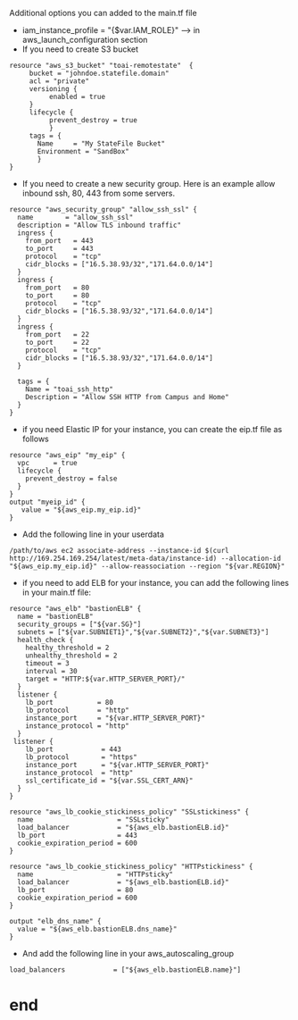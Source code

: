 Additional options you can added to the main.tf file
* iam_instance_profile = "{$var.IAM_ROLE}"  --> in aws_launch_configuration section
* If you need to create S3 bucket
```
resource "aws_s3_bucket" "toai-remotestate"  {
     bucket = "johndoe.statefile.domain"
     acl = "private"
     versioning {
          enabled = true
     }
     lifecycle {
          prevent_destroy = true
          }
     tags = {
       Name     = "My StateFile Bucket"
       Environment = "SandBox"
       }
}
```
* If you need to create a new security group.  Here is an example allow inbound ssh, 80, 443 from some servers.
```
resource "aws_security_group" "allow_ssh_ssl" {
  name        = "allow_ssh_ssl"
  description = "Allow TLS inbound traffic"
  ingress {
    from_port   = 443
    to_port     = 443
    protocol    = "tcp"
    cidr_blocks = ["16.5.38.93/32","171.64.0.0/14"]
  }
  ingress {
    from_port   = 80
    to_port     = 80
    protocol    = "tcp"
    cidr_blocks = ["16.5.38.93/32","171.64.0.0/14"]
  }
  ingress {
    from_port   = 22
    to_port     = 22
    protocol    = "tcp"
    cidr_blocks = ["16.5.38.93/32","171.64.0.0/14"]
  }

  tags = {
    Name = "toai_ssh_http"
    Description = "Allow SSH HTTP from Campus and Home"
  }
}
```
* if you need Elastic IP for your instance, you can create the eip.tf file as follows
```
resource "aws_eip" "my_eip" {
  vpc      = true
  lifecycle {
    prevent_destroy = false
  }
}
output "myeip_id" {
   value = "${aws_eip.my_eip.id}"
}

```
* Add the following line in your userdata
```
/path/to/aws ec2 associate-address --instance-id $(curl http://169.254.169.254/latest/meta-data/instance-id) --allocation-id "${aws_eip.my_eip.id}" --allow-reassociation --region "${var.REGION}"
```

* if you need to add ELB for your instance, you can add the following lines in your main.tf file:
```
resource "aws_elb" "bastionELB" {
  name = "bastionELB"
  security_groups = ["${var.SG}"]
  subnets = ["${var.SUBNIET1}","${var.SUBNET2}","${var.SUBNET3}"]
  health_check {
    healthy_threshold = 2
    unhealthy_threshold = 2
    timeout = 3
    interval = 30
    target = "HTTP:${var.HTTP_SERVER_PORT}/"
  }
  listener {
    lb_port           = 80
    lb_protocol       = "http"
    instance_port     = "${var.HTTP_SERVER_PORT}"
    instance_protocol = "http"
  }
 listener {
    lb_port            = 443
    lb_protocol        = "https"
    instance_port      = "${var.HTTP_SERVER_PORT}"
    instance_protocol  = "http"
    ssl_certificate_id = "${var.SSL_CERT_ARN}"
  }
}

resource "aws_lb_cookie_stickiness_policy" "SSLstickiness" {
  name                     = "SSLsticky"
  load_balancer            = "${aws_elb.bastionELB.id}"
  lb_port                  = 443
  cookie_expiration_period = 600
}

resource "aws_lb_cookie_stickiness_policy" "HTTPstickiness" {
  name                     = "HTTPsticky"
  load_balancer            = "${aws_elb.bastionELB.id}"
  lb_port                  = 80
  cookie_expiration_period = 600
}

output "elb_dns_name" {
  value = "${aws_elb.bastionELB.dns_name}"
}

```
* And add the following line in your aws_autoscaling_group
```
load_balancers            = ["${aws_elb.bastionELB.name}"]
```
#  end   #

